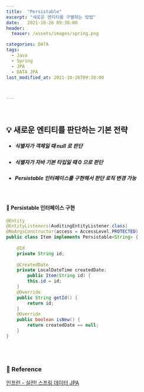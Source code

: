 ```yaml
---
title:  "Persistable"
excerpt: "새로운 엔티티를 구별하는 방법"
date:   2021-10-26 09:30:00
header:
  teaser: /assets/images/spring.png

categories: DATA
tags:
  - Java
  - Spring
  - JPA
  - DATA JPA
last_modified_at: 2021-10-26T09:30:00



---
```


<br/>

## 💡 새로운 엔티티를 판단하는 기본 전략

- ##### 식별자가 객체일 때 null 로 판단 

- ##### 식별자가 자바 기본 타입일 때 0 으로 판단 

- ##### Persistable 인터페이스를 구현해서 판단 로직 변경 가능

<br/>

#### 🐹 Persistable  인터페이스 구현

```java
@Entity
@EntityListeners(AuditingEntityListener.class)
@NoArgsConstructor(access = AccessLevel.PROTECTED)
public class Item implements Persistable<String> {
    
	@Id
	private String id;
    
	@CreatedDate
	private LocalDateTime createdDate;
		public Item(String id) {
		this.id = id;
	}
	@Override
	public String getId() {
		return id;
	}
	@Override
	public boolean isNew() {
		return createdDate == null;
	}
}
```

<br/>

<br/>

### 📔 Reference

[인프런 - 실전! 스프링 데이터 JPA](https://www.inflearn.com/course/%EC%8A%A4%ED%94%84%EB%A7%81-%EB%8D%B0%EC%9D%B4%ED%84%B0-JPA-%EC%8B%A4%EC%A0%84/dashboard)

